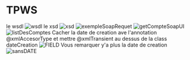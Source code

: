 # TPWS
le wsdl
![wsdl](https://user-images.githubusercontent.com/98331671/163523279-b7c34fa4-283c-4b92-bf81-7cbb2e69230e.png)
le xsd
![xsd](https://user-images.githubusercontent.com/98331671/163523318-7e708c4e-5c11-4ad6-9af5-1281280385de.png)
![exempleSoapRequet](https://user-images.githubusercontent.com/98331671/163523384-16cf0676-aed5-40d4-a2a1-effc221c3328.png)
![getCompteSoapUI](https://user-images.githubusercontent.com/98331671/163523392-4662f3ab-379a-4b46-aaf9-61f8a1e2925a.png)
![listDesComptes](https://user-images.githubusercontent.com/98331671/163523396-1b2da126-0bb8-468f-a40d-befd7a857222.png)
Cacher la date de creation ave l'annotation @xmlAccesorType et mettre @xmlTransient au dessus de la class dateCreation
![FIELD](https://user-images.githubusercontent.com/98331671/163523404-51c332e4-0e1d-4c47-89f0-6298764eb1ce.png)
Vous remarquer y'a plus la date de creation
![sansDATE](https://user-images.githubusercontent.com/98331671/163523411-3f05012b-dfa0-4e8a-98b1-3d13d5e0d8b7.png)
